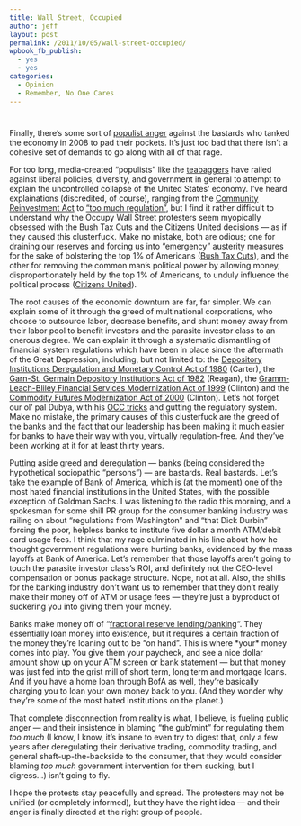 ```yaml
---
title: Wall Street, Occupied
author: jeff
layout: post
permalink: /2011/10/05/wall-street-occupied/
wpbook_fb_publish:
  - yes
  - yes
categories:
  - Opinion
  - Remember, No One Cares
---
```

# 

Finally, there’s some sort of [populist anger][1] against the bastards who tanked the economy in 2008 to pad their pockets. It’s just too bad that there isn’t a cohesive set of demands to go along with all of that rage.

 [1]: http://occupywallst.com

For too long, media-created “populists” like the [teabaggers][2] have railed against liberal policies, diversity, and government in general to attempt to explain the uncontrolled collapse of the United States’ economy. I’ve heard explainations (discredited, of course), ranging from the [Community Reinvestment Act][3] to [“too much regulation”][4], but I find it rather difficult to understand why the Occupy Wall Street protesters seem myopically obsessed with the Bush Tax Cuts and the Citizens United decisions — as if they caused this clusterfuck. Make no mistake, both are odious; one for draining our reserves and forcing us into “emergency” austerity measures for the sake of bolstering the top 1% of Americans ([Bush Tax Cuts][5]), and the other for removing the common man’s political power by allowing money, disproportionately held by the top 1% of Americans, to unduly influence the political process ([Citizens United][6]).

 [2]: http://www.mediaite.com/tv/is-teabagger-an-epithet-rachel-maddow-teaches-a-tea-party-history-lesson/
 [3]: http://www.businessweek.com/investing/insights/blog/archives/2008/09/community_reinv.html
 [4]: http://www.citizenvox.org/2011/09/14/public-citizen-david-arkush-sets-congress-straight-on-the-benefits-of-regulations-job-crisis-creation/
 [5]: http://en.wikipedia.org/wiki/Bush_tax_cuts
 [6]: http://en.wikipedia.org/wiki/Citizens_United_v._Federal_Election_Commission

The root causes of the economic downturn are far, far simpler. We can explain some of it through the greed of multinational corporations, who choose to outsource labor, decrease benefits, and shunt money away from their labor pool to benefit investors and the parasite investor class to an onerous degree. We can explain it through a systematic dismantling of financial system regulations which have been in place since the aftermath of the Great Depression, including, but not limited to: the [Depository Institutions Deregulation and Monetary Control Act of 1980][7] (Carter), the [Garn-St. Germain Depository Institutions Act of 1982][8] (Reagan), the [Gramm-Leach-Bliley Financial Services Modernization Act of 1999][9] (Clinton) and the [Commodity Futures Modernization Act of 2000][10] (Clinton). Let’s not forget our ol’ pal Dubya, with his [OCC tricks][11] and gutting the regulatory system. Make no mistake, the primary causes of this clusterfuck are the greed of the banks and the fact that our leadership has been making it much easier for banks to have their way with you, virtually regulation-free. And they’ve been working at it for at least thirty years.

 [7]: http://en.wikipedia.org/wiki/Depository_Institutions_Deregulation_and_Monetary_Control_Act
 [8]: http://www.nytimes.com/2009/06/01/opinion/01krugman.html
 [9]: http://en.wikipedia.org/wiki/Gramm–Leach–Bliley_Act
 [10]: http://en.wikipedia.org/wiki/Commodity_Futures_Modernization_Act_of_2000
 [11]: http://www.washingtonpost.com/wp-dyn/content/article/2008/02/13/AR2008021302783.html

Putting aside greed and deregulation — banks (being considered the hypothetical sociopathic “persons”) — are bastards. Real bastards. Let’s take the example of Bank of America, which is (at the moment) one of the most hated financial institutions in the United States, with the possible exception of Goldman Sachs. I was listening to the radio this morning, and a spokesman for some shill PR group for the consumer banking industry was railing on about “regulations from Washington” and “that Dick Durbin” forcing the poor, helpless banks to institute five dollar a month ATM/debit card usage fees. I think that my rage culminated in his line about how he thought government regulations were hurting banks, evidenced by the mass layoffs at Bank of America. Let’s remember that those layoffs aren’t going to touch the parasite investor class’s ROI, and definitely not the CEO-level compensation or bonus package structure. Nope, not at all. Also, the shills for the banking industry don’t want us to remember that they don’t really make their money off of ATM or usage fees — they’re just a byproduct of suckering you into giving them your money.

Banks make money off of “[fractional reserve lending/banking][12]“. They essentially loan money into existence, but it requires a certain fraction of the money they’re loaning out to be “on hand”. This is where \*your\* money comes into play. You give them your paycheck, and see a nice dollar amount show up on your ATM screen or bank statement — but that money was just fed into the grist mill of short term, long term and mortgage loans. And if you have a home loan through BofA as well, they’re basically charging you to loan your own money back to you. (And they wonder why they’re some of the most hated institutions on the planet.)

 [12]: http://www.globalresearch.ca/index.php?context=va&aid=11600

That complete disconnection from reality is what, I believe, is fueling public anger — and their insistence in blaming “the gub’mint” for regulating them *too much* (I know, I know, it’s insane to even try to digest that, only a few years after deregulating their derivative trading, commodity trading, and general shaft-up-the-backside to the consumer, that they would consider blaming *too much* government intervention for them sucking, but I digress…) isn’t going to fly.

I hope the protests stay peacefully and spread. The protesters may not be unified (or completely informed), but they have the right idea — and their anger is finally directed at the right group of people.